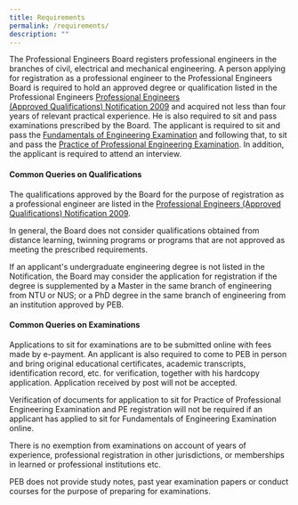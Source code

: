 ```yaml
---
title: Requirements
permalink: /requirements/
description: ""
---
```





The Professional Engineers Board registers professional engineers in the branches of civil, electrical and mechanical engineering. A person applying for registration as a professional engineer to the Professional Engineers Board is required to hold an approved degree or qualification listed in the Professional Engineers [Professional Engineers (Approved Qualifications) Notification 2009](/act-and-rules/) and acquired not less than four years of relevant practical experience. He is also required to sit and pass examinations prescribed by the Board. The applicant is required to sit and pass the [Fundamentals of Engineering Examination](/FEE/) and following that, to sit and pass the [Practice of Professional Engineering Examination](/PPE/). In addition, the applicant is required to attend an interview.

#### Common Queries on Qualifications

The qualifications approved by the Board for the purpose of registration as a professional engineer are listed in the [Professional Engineers (Approved Qualifications) Notification 2009](/act-and-rules/).

In general, the Board does not consider qualifications obtained from distance learning, twinning programs or programs that are not approved as meeting the prescribed requirements.

If an applicant's undergraduate engineering degree is not listed in the Notification, the Board may consider the application for registration if the degree is supplemented by a Master in the same branch of engineering from NTU or NUS; or a PhD degree in the same branch of engineering from an institution approved by PEB.

#### Common Queries on Examinations
Applications to sit for examinations are to be submitted online with fees made by e-payment. An applicant is also required to come to PEB in person and bring original educational certificates, academic transcripts, identification record, etc. for verification, together with his hardcopy application. Application received by post will not be accepted.

Verification of documents for application to sit for Practice of Professional Engineering Examination and PE registration will not be required if an applicant has applied to sit for Fundamentals of Engineering Examination online.

There is no exemption from examinations on account of years of experience, professional registration in other jurisdictions, or memberships in learned or professional institutions etc.

PEB does not provide study notes, past year examination papers or conduct courses for the purpose of preparing for examinations.